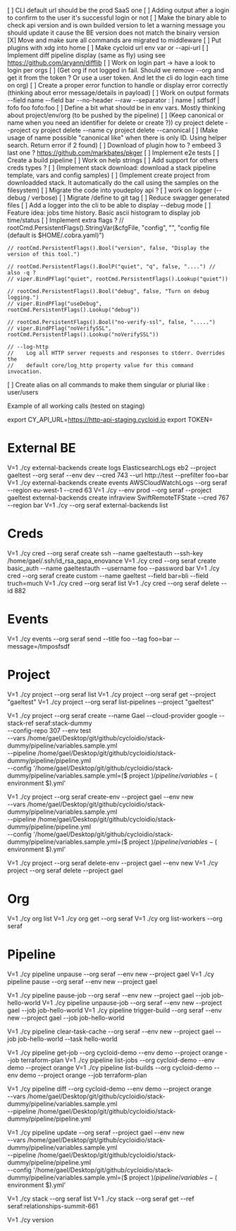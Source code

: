 [ ] CLI default url should be the prod SaaS one
[ ] Adding output after a login to confirm to the user it's successful login or not
[ ] Make the binary able to check api version and is own builded version to let a warning message you should update it cause the BE version does not match the binairy version
[X] Move and make sure all commands are migrated to middleware
[ ] Put plugins with xdg into home
[ ] Make cycloid url env var or --api-url
[ ] Implement diff pipeline display (same as fly) using see https://github.com/aryann/difflib
[ ] Work on login part -> have a look to login per orgs
  [ ] (Get org if not logged in fail. Should we remove --org and get it from the token ? Or use a user token. And let the cli do login each time on org)
[ ] Create a proper error function to handle or display error correctly (thinking about error message/details in payload)
[ ] Work on output formats
      --field name --field bar --no-header --raw --separator :
      |    name   |  sdfsdf |
       fofo            foo
      fofo:foo
[ ] Define a bit what should be in env vars. Mostly thinking about project/env/org (to be pushed by the pipeline)
[ ] (Keep canonical or name when you need an identifier for delete or create ?))
      cy project delete --project
      cy project delete --name
      cy project delete --canonical
[ ] (Make usage of name possible "canonical like" when there is only ID. Using helper search. Return error if 2 found)
[ ] Download of plugin how to ? embeed 3 last one ? https://github.com/markbates/pkger
[ ] Implement e2e tests
[ ] Create a build pipeline
[ ] Work on help strings
[ ] Add support for others creds types ?
[ ] (Implement stack download: download a stack pipeline template, vars and config samples)
[ ] (Implement create project from downloadded stack. It automatically do the call using the samples on the filesystem)
[ ] Migrate the code into youdeploy api ?
[ ] work on logger (--debug / verbose)
[ ] Migrate /define to git tag
[ ] Reduce swagger generated files
[ ] Add a logger into the cli to be able to display --debug mode
[ ] Feature idea: jobs time history. Basic ascii histogram to display job time/status
[ ] Implement extra flags ?
	// rootCmd.PersistentFlags().StringVar(&cfgFile, "config", "", "config file (default is $HOME/.cobra.yaml)")

	// rootCmd.PersistentFlags().Bool("version", false, "Display the version of this tool.")

	// rootCmd.PersistentFlags().BoolP("quiet", "q", false, "....") // also -q ?
	// viper.BindPFlag("quiet", rootCmd.PersistentFlags().Lookup("quiet"))

	// rootCmd.PersistentFlags().Bool("debug", false, "Turn on debug logging.")
	// viper.BindPFlag("useDebug", rootCmd.PersistentFlags().Lookup("debug"))

	// rootCmd.PersistentFlags().Bool("no-verify-ssl", false, ".....")
	// viper.BindPFlag("noVerifySSL", rootCmd.PersistentFlags().Lookup("noVerifySSL"))

	// --log-http
	//    Log all HTTP server requests and responses to stderr. Overrides the
	//    default core/log_http property value for this command invocation.
[ ] Create alias on all commands to make them singular or plurial like : user/users


Example of all working calls (tested on staging)

export CY_API_URL=https://http-api-staging.cycloid.io
export TOKEN=

# External BE
V=1 ./cy  external-backends create logs ElasticsearchLogs eb2  --project gaeltest --org seraf --env dev --cred 743 --url http://test --prefilter foo=bar
V=1 ./cy  external-backends create events AWSCloudWatchLogs --org seraf --region eu-west-1 --cred 63
V=1 ./cy --env prod --org seraf --project gaeltest external-backends create infraview SwiftRemoteTFState  --cred 767 --region bar
V=1 ./cy --org seraf  external-backends list

# Creds
V=1 ./cy cred  --org seraf create ssh --name gaeltestauth  --ssh-key /home/gael/.ssh/id_rsa_qapa_enovance
V=1 ./cy cred  --org seraf create basic_auth --name gaeltestauth --username foo --password bar
V=1 ./cy cred  --org seraf create custom --name gaeltest  --field bar=bli --field truch=much
V=1 ./cy cred  --org seraf list
V=1 ./cy cred  --org seraf delete --id 882

# Events
V=1 ./cy events --org seraf send --title foo --tag foo=bar --message=/tmposfsdf

# Project
V=1 ./cy project --org seraf list
V=1 ./cy project --org seraf get --project "gaeltest"
V=1 ./cy project --org seraf list-pipelines --project "gaeltest"

V=1 ./cy project --org seraf  create --name Gael --cloud-provider google --stack-ref seraf:stack-dummy \
--config-repo 307 --env test \
--vars /home/gael/Desktop/git/github/cycloidio/stack-dummy/pipeline/variables.sample.yml \
--pipeline /home/gael/Desktop/git/github/cycloidio/stack-dummy/pipeline/pipeline.yml \
--config '/home/gael/Desktop/git/github/cycloidio/stack-dummy/pipeline/variables.sample.yml=($ project $)/pipeline/variables-($ environment $).yml'

V=1 ./cy project --org seraf create-env --project gael --env new  \
--vars /home/gael/Desktop/git/github/cycloidio/stack-dummy/pipeline/variables.sample.yml \
--pipeline /home/gael/Desktop/git/github/cycloidio/stack-dummy/pipeline/pipeline.yml  \
--config '/home/gael/Desktop/git/github/cycloidio/stack-dummy/pipeline/variables.sample.yml=($ project $)/pipeline/variables-($ environment $).yml'

V=1 ./cy project --org seraf delete-env --project gael --env new
V=1 ./cy project --org seraf  delete --project gael

# Org
V=1 ./cy org list
V=1 ./cy org get --org seraf
V=1 ./cy org list-workers --org seraf

# Pipeline
V=1 ./cy pipeline unpause --org seraf --env new --project gael
V=1 ./cy pipeline pause --org seraf --env new --project gael

V=1 ./cy pipeline pause-job --org seraf --env new --project gael --job job-hello-world
V=1 ./cy pipeline unpause-job --org seraf --env new --project gael --job job-hello-world
V=1 ./cy pipeline trigger-build --org seraf --env new --project gael --job job-hello-world

V=1 ./cy pipeline clear-task-cache --org seraf --env new --project gael --job job-hello-world --task hello-world

V=1 ./cy pipeline get-job --org cycloid-demo --env demo --project orange --job terraform-plan
V=1 ./cy pipeline list-jobs --org cycloid-demo --env demo --project orange
V=1 ./cy pipeline list-builds --org cycloid-demo --env demo --project orange --job terraform-plan

V=1 ./cy pipeline diff --org cycloid-demo --env demo --project orange \
--vars /home/gael/Desktop/git/github/cycloidio/stack-dummy/pipeline/variables.sample.yml \
--pipeline /home/gael/Desktop/git/github/cycloidio/stack-dummy/pipeline/pipeline.yml

V=1 ./cy pipeline update --org seraf --project gael --env new \
--vars /home/gael/Desktop/git/github/cycloidio/stack-dummy/pipeline/variables.sample.yml \
--pipeline /home/gael/Desktop/git/github/cycloidio/stack-dummy/pipeline/pipeline.yml \
--config '/home/gael/Desktop/git/github/cycloidio/stack-dummy/pipeline/variables.sample.yml=($ project $)/pipeline/variables-($ environment $).yml'

V=1 ./cy stack  --org seraf  list
V=1 ./cy stack  --org seraf  get --ref seraf:relationships-summit-661

V=1 ./cy version
